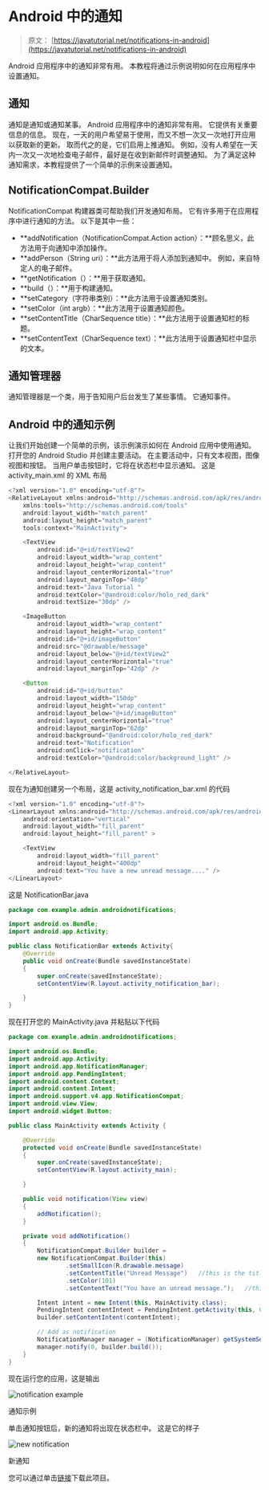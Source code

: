 # Android 中的通知

> 原文： [https://javatutorial.net/notifications-in-android](https://javatutorial.net/notifications-in-android)

Android 应用程序中的通知非常有用。 本教程将通过示例说明如何在应用程序中设置通知。

## **通知**

通知是通知或通知某事。 Android 应用程序中的通知非常有用。 它提供有关重要信息的信息。 现在，一天的用户希望易于使用，而又不想一次又一次地打开应用以获取新的更新。 取而代之的是，它们启用上推通知。 例如，没有人希望在一天内一次又一次地检查电子邮件，最好是在收到新邮件时调整通知。 为了满足这种通知需求，本教程提供了一个简单的示例来设置通知。

## **NotificationCompat.Builder**

NotificationCompat 构建器类可帮助我们开发通知布局。 它有许多用于在应用程序中进行通知的方法。 以下是其中一些：

*   **addNotification（NotificationCompat.Action action）：**顾名思义，此方法用于向通知中添加操作。
*   **addPerson（String uri）：**此方法用于将人添加到通知中。 例如，来自特定人的电子邮件。
*   **getNotification（）：**用于获取通知。
*   **build（）：**用于构建通知。
*   **setCategory（字符串类别）：**此方法用于设置通知类别。
*   **setColor（int argb）：**此方法用于设置通知颜色。
*   **setContentTitle（CharSequence title）：**此方法用于设置通知栏的标题。
*   **setContentText（CharSequence text）：**此方法用于设置通知栏中显示的文本。

## **通知管理器**

通知管理器是一个类，用于告知用户后台发生了某些事情。 它通知事件。

## **Android 中的通知示例**

让我们开始创建一个简单的示例，该示例演示如何在 Android 应用中使用通知。 打开您的 Android Studio 并创建主要活动。 在主要活动中，只有文本视图，图像视图和按钮。 当用户单击按钮时，它将在状态栏中显示通知。 这是 activity_main.xml 的 XML 布局

```java
<?xml version="1.0" encoding="utf-8"?>
<RelativeLayout xmlns:android="http://schemas.android.com/apk/res/android"
    xmlns:tools="http://schemas.android.com/tools"
    android:layout_width="match_parent"
    android:layout_height="match_parent"
    tools:context="MainActivity">

    <TextView
        android:id="@+id/textView2"
        android:layout_width="wrap_content"
        android:layout_height="wrap_content"
        android:layout_centerHorizontal="true"
        android:layout_marginTop="48dp"
        android:text="Java Tutorial "
        android:textColor="@android:color/holo_red_dark"
        android:textSize="30dp" />

    <ImageButton
        android:layout_width="wrap_content"
        android:layout_height="wrap_content"
        android:id="@+id/imageButton"
        android:src="@drawable/message"
        android:layout_below="@+id/textView2"
        android:layout_centerHorizontal="true"
        android:layout_marginTop="42dp" />

    <Button
        android:id="@+id/button"
        android:layout_width="150dp"
        android:layout_height="wrap_content"
        android:layout_below="@+id/imageButton"
        android:layout_centerHorizontal="true"
        android:layout_marginTop="62dp"
        android:background="@android:color/holo_red_dark"
        android:text="Notification"
        android:onClick="notification"
        android:textColor="@android:color/background_light" />

</RelativeLayout>
```

现在为通知创建另一个布局，这是 activity_notification_bar.xml 的代码

```java
<?xml version="1.0" encoding="utf-8"?>
<LinearLayout xmlns:android="http://schemas.android.com/apk/res/android"
    android:orientation="vertical"
    android:layout_width="fill_parent"
    android:layout_height="fill_parent" >

    <TextView
        android:layout_width="fill_parent"
        android:layout_height="400dp"
        android:text="You have a new unread message...." />
</LinearLayout>
```

这是 NotificationBar.java

```java
package com.example.admin.androidnotifications;

import android.os.Bundle;
import android.app.Activity;

public class NotificationBar extends Activity{
    @Override
    public void onCreate(Bundle savedInstanceState)
    {
        super.onCreate(savedInstanceState);
        setContentView(R.layout.activity_notification_bar);

    }
}

```

现在打开您的 MainActivity.java 并粘贴以下代码

```java
package com.example.admin.androidnotifications;

import android.os.Bundle;
import android.app.Activity;
import android.app.NotificationManager;
import android.app.PendingIntent;
import android.content.Context;
import android.content.Intent;
import android.support.v4.app.NotificationCompat;
import android.view.View;
import android.widget.Button;

public class MainActivity extends Activity {

    @Override
    protected void onCreate(Bundle savedInstanceState)
    {
        super.onCreate(savedInstanceState);
        setContentView(R.layout.activity_main);

    }

    public void notification(View view)
    {
        addNotification();
    }

    private void addNotification()
    {
        NotificationCompat.Builder builder =
        new NotificationCompat.Builder(this)
                .setSmallIcon(R.drawable.message)
                .setContentTitle("Unread Message")   //this is the title of notification
                .setColor(101)
                .setContentText("You have an unread message.");   //this is the message showed in notification

        Intent intent = new Intent(this, MainActivity.class);
        PendingIntent contentIntent = PendingIntent.getActivity(this, 0, intent, PendingIntent.FLAG_UPDATE_CURRENT);
        builder.setContentIntent(contentIntent);

        // Add as notification
        NotificationManager manager = (NotificationManager) getSystemService(Context.NOTIFICATION_SERVICE);
        manager.notify(0, builder.build());
    }
}

```

现在运行您的应用，这是输出

![notification example](img/a0b12d8bf498d0399c8600ad6af2c114.jpg)

通知示例

单击通知按钮后，新的通知将出现在状态栏中。 这是它的样子

![new notification](img/2301aafe131e75d9607725dfd8b29144.jpg)

新通知

您可以通过单击[链接](https://github.com/JavaTutorialNetwork/Tutorials/blob/master/AndroidNotifications.rar)下载此项目。